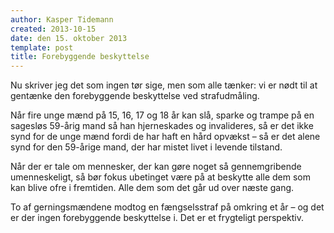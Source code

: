 ```yaml
---
author: Kasper Tidemann
created: 2013-10-15
date: den 15. oktober 2013
template: post
title: Forebyggende beskyttelse
---
```


Nu skriver jeg det som ingen tør sige, men som alle tænker: vi er nødt til at gentænke den forebyggende beskyttelse ved strafudmåling.

Når fire unge mænd på 15, 16, 17 og 18 år kan slå, sparke og trampe på en sagesløs 59-årig mand så han hjerneskades og invalideres, så er det ikke synd for de unge mænd fordi de har haft en hård opvækst – så er det alene synd for den 59-årige mand, der har mistet livet i levende tilstand.

Når der er tale om mennesker, der kan gøre noget så gennemgribende umenneskeligt, så bør fokus ubetinget være på at beskytte alle dem som kan blive ofre i fremtiden. Alle dem som det går ud over næste gang.

To af gerningsmændene modtog en fængselsstraf på omkring et år – og det er der ingen forebyggende beskyttelse i. Det er et frygteligt perspektiv.
